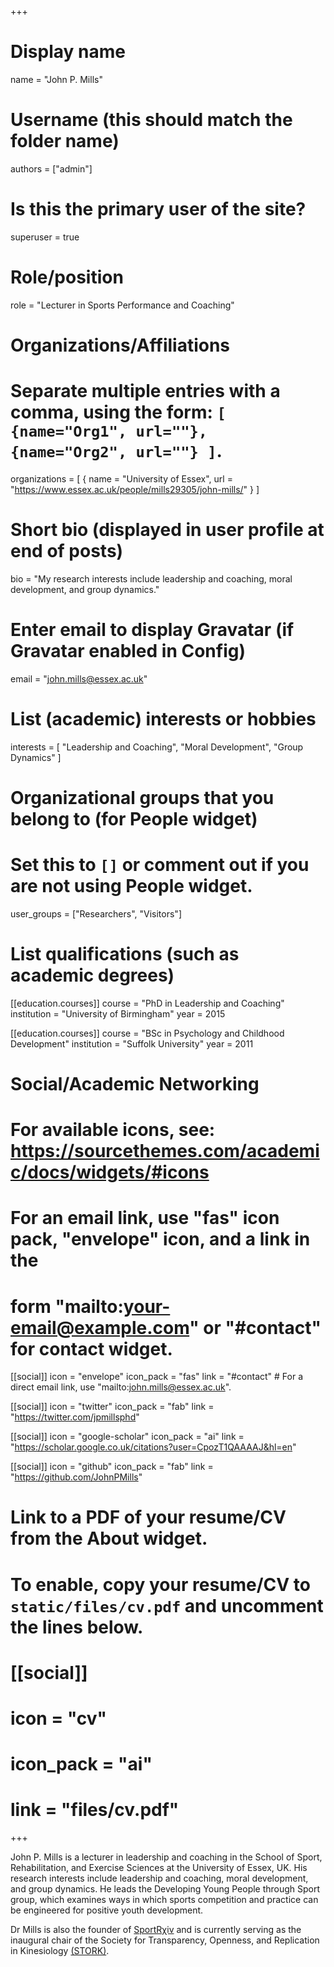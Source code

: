 +++
# Display name
name = "John P. Mills"

# Username (this should match the folder name)
authors = ["admin"]

# Is this the primary user of the site?
superuser = true

# Role/position
role = "Lecturer in Sports Performance and Coaching"

# Organizations/Affiliations
#   Separate multiple entries with a comma, using the form: `[ {name="Org1", url=""}, {name="Org2", url=""} ]`.
organizations = [ { name = "University of Essex", url = "https://www.essex.ac.uk/people/mills29305/john-mills/" } ]

# Short bio (displayed in user profile at end of posts)
bio = "My research interests include leadership and coaching, moral development, and group dynamics."

# Enter email to display Gravatar (if Gravatar enabled in Config)
email = "john.mills@essex.ac.uk"

# List (academic) interests or hobbies
interests = [
  "Leadership and Coaching",
  "Moral Development",
  "Group Dynamics"
]

# Organizational groups that you belong to (for People widget)
#   Set this to `[]` or comment out if you are not using People widget.
user_groups = ["Researchers", "Visitors"]

# List qualifications (such as academic degrees)
[[education.courses]]
  course = "PhD in Leadership and Coaching"
  institution = "University of Birmingham"
  year = 2015

[[education.courses]]
  course = "BSc in Psychology and Childhood Development"
  institution = "Suffolk University"
  year = 2011

# Social/Academic Networking
# For available icons, see: https://sourcethemes.com/academic/docs/widgets/#icons
#   For an email link, use "fas" icon pack, "envelope" icon, and a link in the
#   form "mailto:your-email@example.com" or "#contact" for contact widget.

[[social]]
  icon = "envelope"
  icon_pack = "fas"
  link = "#contact"  # For a direct email link, use "mailto:john.mills@essex.ac.uk".

[[social]]
  icon = "twitter"
  icon_pack = "fab"
  link = "https://twitter.com/jpmillsphd"

[[social]]
  icon = "google-scholar"
  icon_pack = "ai"
  link = "https://scholar.google.co.uk/citations?user=CpozT1QAAAAJ&hl=en"

[[social]]
  icon = "github"
  icon_pack = "fab"
  link = "https://github.com/JohnPMills"

# Link to a PDF of your resume/CV from the About widget.
# To enable, copy your resume/CV to `static/files/cv.pdf` and uncomment the lines below.
# [[social]]
#   icon = "cv"
#   icon_pack = "ai"
#   link = "files/cv.pdf"

+++

John P. Mills is a lecturer in leadership and coaching in the School of Sport, Rehabilitation, and Exercise Sciences at the University of Essex, UK. His research interests include leadership and coaching, moral development, and group dynamics. He leads the Developing Young People through Sport group, which examines ways in which sports competition and practice can be engineered for positive youth development.

Dr Mills is also the founder of <a href="https://www.sportrxiv.org">SportRχiv</a> and is currently serving as the inaugural chair of the Society for Transparency, Openness, and Replication in Kinesiology <a href="https://www.storkinesiology.org">(STORK)</a>.
